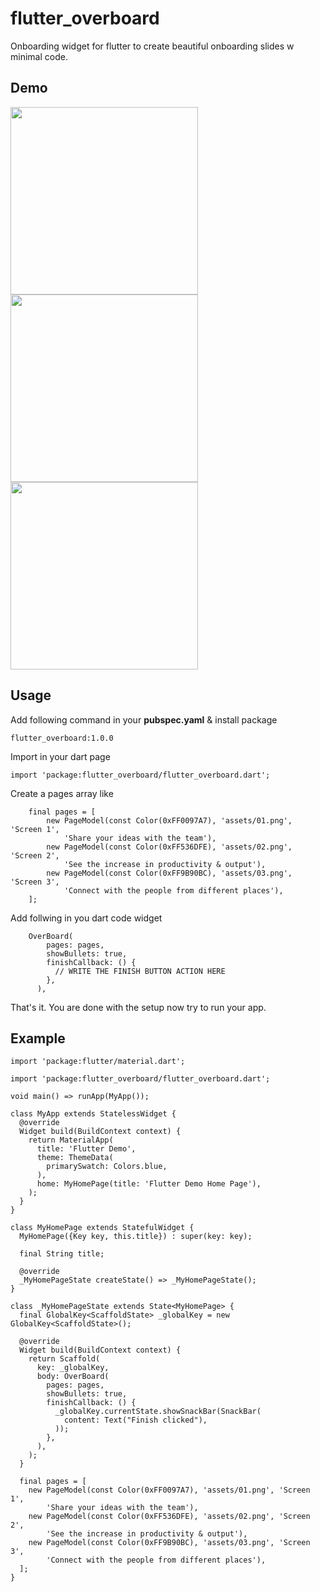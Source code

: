 # flutter_overboard

Onboarding widget for flutter to create beautiful onboarding slides w minimal code.


## Demo    
<img src="https://github.com/kumar-aakash86/flutter_overboard/blob/master/screenshots/01.jpg" width="300" >
<img src="https://github.com/kumar-aakash86/flutter_overboard/blob/master/screenshots/02.jpg" width="300" >
<img src="https://github.com/kumar-aakash86/flutter_overboard/blob/master/screenshots/03.jpg" width="300" >


## Usage
Add following command in your **pubspec.yaml** & install package

`flutter_overboard:1.0.0`
    


Import in your dart page
```
import 'package:flutter_overboard/flutter_overboard.dart';
```  
  
  
Create a pages array like   
```
    final pages = [
        new PageModel(const Color(0xFF0097A7), 'assets/01.png', 'Screen 1',
            'Share your ideas with the team'),
        new PageModel(const Color(0xFF536DFE), 'assets/02.png', 'Screen 2',
            'See the increase in productivity & output'),
        new PageModel(const Color(0xFF9B90BC), 'assets/03.png', 'Screen 3',
            'Connect with the people from different places'),
    ];
```   
  
  
Add follwing in you dart code widget
```
    OverBoard(
        pages: pages,
        showBullets: true,
        finishCallback: () {
          // WRITE THE FINISH BUTTON ACTION HERE
        },
      ),
```
  
  

That's it. You are done with the setup now try to run your app.

## Example
```
import 'package:flutter/material.dart';

import 'package:flutter_overboard/flutter_overboard.dart';

void main() => runApp(MyApp());

class MyApp extends StatelessWidget {
  @override
  Widget build(BuildContext context) {
    return MaterialApp(
      title: 'Flutter Demo',
      theme: ThemeData(
        primarySwatch: Colors.blue,
      ),
      home: MyHomePage(title: 'Flutter Demo Home Page'),
    );
  }
}

class MyHomePage extends StatefulWidget {
  MyHomePage({Key key, this.title}) : super(key: key);

  final String title;

  @override
  _MyHomePageState createState() => _MyHomePageState();
}

class _MyHomePageState extends State<MyHomePage> {
  final GlobalKey<ScaffoldState> _globalKey = new GlobalKey<ScaffoldState>();

  @override
  Widget build(BuildContext context) {
    return Scaffold(
      key: _globalKey,
      body: OverBoard(
        pages: pages,
        showBullets: true,
        finishCallback: () {
          _globalKey.currentState.showSnackBar(SnackBar(
            content: Text("Finish clicked"),
          ));
        },
      ),
    );
  }

  final pages = [
    new PageModel(const Color(0xFF0097A7), 'assets/01.png', 'Screen 1',
        'Share your ideas with the team'),
    new PageModel(const Color(0xFF536DFE), 'assets/02.png', 'Screen 2',
        'See the increase in productivity & output'),
    new PageModel(const Color(0xFF9B90BC), 'assets/03.png', 'Screen 3',
        'Connect with the people from different places'),
  ];
}
```